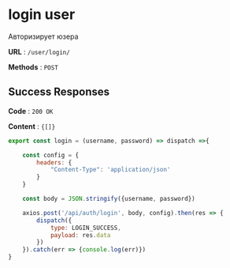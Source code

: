 # login user

Авторизирует юзера

**URL** : `/user/login/`

**Methods** : `POST`

## Success Responses

**Code** : `200 OK`

**Content** : `{[]}`

```javascript
export const login = (username, password) => dispatch =>{

    const config = {
        headers: {
            "Content-Type": 'application/json'
        }
    }

    const body = JSON.stringify({username, password})

    axios.post('/api/auth/login', body, config).then(res => {
        dispatch({
            type: LOGIN_SUCCESS,
            payload: res.data
        })
    }).catch(err => {console.log(err)})
}
```

